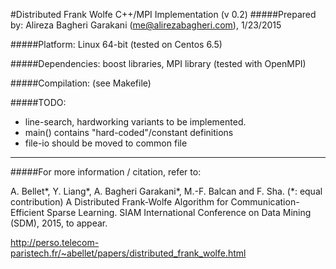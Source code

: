 #Distributed Frank Wolfe C++/MPI Implementation (v 0.2)
#####Prepared by: 
Alireza Bagheri Garakani (me@alirezabagheri.com), 1/23/2015

#####Platform: 
Linux 64-bit (tested on Centos 6.5)

#####Dependencies:
 boost libraries, MPI library (tested with OpenMPI)

#####Compilation: 
(see Makefile)

#####TODO:
- line-search, hardworking variants to be implemented.
- main() contains "hard-coded"/constant definitions 
- file-io should be moved to common file

-----------------


#####For more information / citation, refer to: 

A. Bellet*, Y. Liang*, A. Bagheri Garakani*, M.-F. Balcan and F. Sha. (*: equal contribution)
A Distributed Frank-Wolfe Algorithm for Communication-Efficient Sparse Learning.
SIAM International Conference on Data Mining (SDM), 2015, to appear.

http://perso.telecom-paristech.fr/~abellet/papers/distributed_frank_wolfe.html